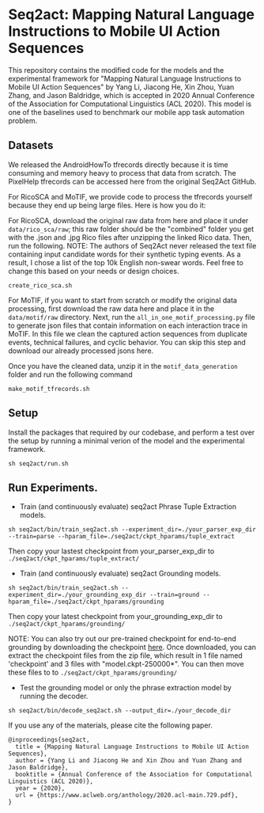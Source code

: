 # Seq2act: Mapping Natural Language Instructions to Mobile UI Action Sequences
This repository contains the modified code for the models and the experimental framework for "Mapping Natural Language Instructions to Mobile UI Action Sequences" by Yang Li, Jiacong He, Xin Zhou, Yuan Zhang, and Jason Baldridge, which is accepted in 2020 Annual Conference of the Association for Computational Linguistics (ACL 2020). This model is one of the baselines used to benchmark our mobile app task automation problem.

## Datasets
We released the AndroidHowTo tfrecords directly because it is time consuming and memory heavy to process that data from scratch. The PixelHelp tfrecords can be accessed here from the original Seq2Act GitHub. 

For RicoSCA and MoTIF, we provide code to process the tfrecords yourself because they end up being large files. Here is how you do it:

For RicoSCA, download the original raw data from here and place it under `data/rico_sca/raw`; this raw folder should be the "combined" folder you get with the .json and .jpg Rico files after unzipping the linked Rico data. Then, run the following. NOTE: The authors of Seq2Act never released the text file containing input candidate words for their synthetic typing events. As a result, I chose a list of the top 10k English non-swear words. Feel free to change this based on your needs or design choices.

```
create_rico_sca.sh
```

For MoTIF, if you want to start from scratch or modify the original data processing, first download the raw data here and place it in the `data/motif/raw` directory. Next, run the `all_in_one_motif_processing.py` file to generate json files that contain information on each interaction trace in MoTIF. In this file we clean the captured action sequences from duplicate events, technical failures, and cyclic behavior. You can skip this step and download our already processed jsons here.

Once you have the cleaned data, unzip it in the `motif_data_generation` folder and run the following command

```
make_motif_tfrecords.sh
```

## Setup

Install the packages that required by our codebase, and perform a test over the setup by running a minimal verion of the model and the experimental framework.

```
sh seq2act/run.sh
```

## Run Experiments.

* Train (and continuously evaluate) seq2act Phrase Tuple Extraction models.

```
sh seq2act/bin/train_seq2act.sh --experiment_dir=./your_parser_exp_dir --train=parse --hparam_file=./seq2act/ckpt_hparams/tuple_extract
```

Then copy your lastest checkpoint from your_parser_exp_dir to `./seq2act/ckpt_hparams/tuple_extract/`

* Train (and continuously evaluate) seq2act Grounding models.

```
sh seq2act/bin/train_seq2act.sh --experiment_dir=./your_grounding_exp_dir --train=ground --hparam_file=./seq2act/ckpt_hparams/grounding
```

Then copy your latest checkpoint from your_grounding_exp_dir to `./seq2act/ckpt_hparams/grounding/`

NOTE: You can also try out our pre-trained checkpoint for end-to-end grounding
by downloading the checkpoint [here](https://storage.googleapis.com/gresearch/seq2act/ccg3-transformer-6-dot_product_attention-lr_0.003_rd_0.1_ad_0.1_pd_0.2.tar.gz). 
Once downloaded, you can extract the checkpoint files from the zip file, which 
result in 1 file named 'checkpoint' and 3 files with "model.ckpt-250000*".
You can then move these files to  to `./seq2act/ckpt_hparams/grounding/`

* Test the grounding model or only the phrase extraction model by running the decoder.

```
sh seq2act/bin/decode_seq2act.sh --output_dir=./your_decode_dir
```

If you use any of the materials, please cite the following paper.

```
@inproceedings{seq2act,
  title = {Mapping Natural Language Instructions to Mobile UI Action Sequences},
  author = {Yang Li and Jiacong He and Xin Zhou and Yuan Zhang and Jason Baldridge},
  booktitle = {Annual Conference of the Association for Computational Linguistics (ACL 2020)},
  year = {2020},
  url = {https://www.aclweb.org/anthology/2020.acl-main.729.pdf},
}
```

